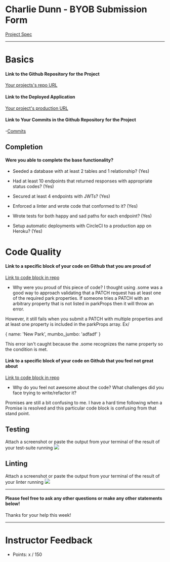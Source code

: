 # Charlie Dunn - BYOB Submission Form

[Project Spec](http://frontend.turing.io/projects/build-your-own-backend.html)

------

# Basics

#### Link to the Github Repository for the Project
[Your projects's repo URL](https://github.com/dunncl15/BYOB)

#### Link to the Deployed Application
[Your project's production URL](https://byob-prod.herokuapp.com/)

#### Link to Your Commits in the Github Repository for the Project

-[Commits](https://github.com/dunncl15/BYOB/commits/master)

## Completion

#### Were you able to complete the base functionality?

* Seeded a database with at least 2 tables and 1 relationship?
(Yes)

* Had at least 10 endpoints that returned responses with appropriate status codes?
(Yes)

* Secured at least 4 endpoints with JWTs?
(Yes)

* Enforced a linter and wrote code that conformed to it?
(Yes)

* Wrote tests for both happy and sad paths for each endpoint?
(Yes)

* Setup automatic deployments with CircleCI to a production app on Heroku?
(Yes)

# Code Quality

#### Link to a specific block of your code on Github that you are proud of
[Link to code block in repo](https://github.com/dunncl15/BYOB/blob/master/server.js#L48-L63)

* Why were you proud of this piece of code?
I thought using .some was a good way to approach validating that a PATCH request has at least one of the required park properties. If someone tries a PATCH with an arbitrary property that is not listed in parkProps then it will throw an error.

However, it still fails when you submit a PATCH with multiple properties and at least one property is included in the parkProps array. Ex/

{ name: 'New Park',
  mumbo_jumbo: 'adfadf' }

This error isn't caught because the .some recognizes the name property so the condition is met.

#### Link to a specific block of your code on Github that you feel not great about
[Link to code block in repo](https://github.com/dunncl15/BYOB/blob/master/db/seeds/dev/locations.js#L21-L28)

* Why do you feel not awesome about the code? What challenges did you face trying to write/refactor it?

Promises are still a bit confusing to me. I have a hard time following when a Promise is resolved and this particular code block is confusing from that stand point.

## Testing

Attach a screenshot or paste the output from your terminal of the result of your test-suite running
![](http://i.imgur.com/wbLfUQ0.png)

## Linting

Attach a screenshot or paste the output from your terminal of the result of your linter running
![](http://i.imgur.com/PnnHnBt.png)

-----

#### Please feel free to ask any other questions or make any other statements below!

Thanks for your help this week!

-----

# Instructor Feedback

- Points: x / 150
